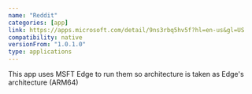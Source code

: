 ```yaml
---
name: "Reddit"
categories: [app]
link: https://apps.microsoft.com/detail/9ns3rbq5hv5f?hl=en-us&gl=US
compatibility: native
versionFrom: "1.0.1.0"
type: applications
---
```


This app uses MSFT Edge to run them so architecture is taken as Edge's architecture (ARM64)